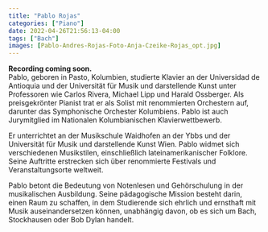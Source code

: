 ```yaml
---
title: "Pablo Rojas"
categories: ["Piano"]
date: 2022-04-26T21:56:13-04:00
tags: ["Bach"]
images: [Pablo-Andres-Rojas-Foto-Anja-Czeike-Rojas_opt.jpg]
---
```


**Recording coming soon.**
<br>
Pablo, geboren in Pasto, Kolumbien, studierte Klavier an der Universidad de Antioquia und der Universität für Musik und darstellende Kunst unter Professoren wie Carlos Rivera, Michael Lipp und Harald Ossberger. Als preisgekrönter Pianist trat er als Solist mit renommierten Orchestern auf, darunter das Symphonische Orchester Kolumbiens. Pablo ist auch Jurymitglied im Nationalen Kolumbianischen Klavierwettbewerb.

Er unterrichtet an der Musikschule Waidhofen an der Ybbs und der Universität für Musik und darstellende Kunst Wien. Pablo widmet sich verschiedenen Musikstilen, einschließlich lateinamerikanischer Folklore. Seine Auftritte erstrecken sich über renommierte Festivals und Veranstaltungsorte weltweit.

Pablo betont die Bedeutung von Notenlesen und Gehörschulung in der musikalischen Ausbildung. Seine pädagogische Mission besteht darin, einen Raum zu schaffen, in dem Studierende sich ehrlich und ernsthaft mit Musik auseinandersetzen können, unabhängig davon, ob es sich um Bach, Stockhausen oder Bob Dylan handelt.
